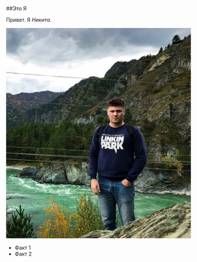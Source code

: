 
##Это Я


Привет. Я *Никита*.

![alt text](2869BEB4-3D16-4311-87BC-477D41A1E3CB_1_105_c.jpeg)

- Факт 1
- Факт 2 